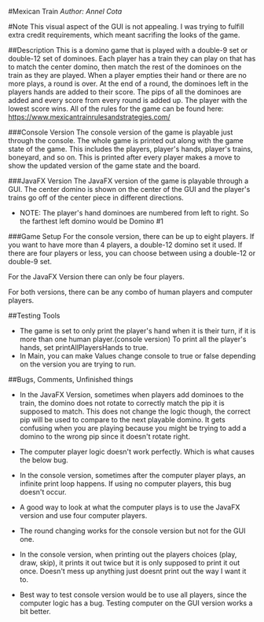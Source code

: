 
#Mexican Train
*Author: Annel Cota*

#Note
This visual aspect of the GUI is not appealing. I was trying to fulfill extra credit requirements, which meant sacrifing the looks of the game.

##Description
This is a domino game that is played with a double-9 set or double-12 set
of dominoes. Each player has a train they can play on that has to match the 
center domino, then match the rest of the dominoes on the train as they are played.
When a player empties their hand or there are no more plays, a round is over.
At the end of a round, the dominoes left in the players hands are added to their score.
The pips of all the dominoes are added and every score from every round is added up.
The player with the lowest score wins.
All of the rules for the game can be found here:
https://www.mexicantrainrulesandstrategies.com/

###Console Version
The console version of the game is playable just through the console. The whole
game is printed out along with the game state of the game. This includes the players,
player's hands, player's trains, boneyard, and so on. This is printed after every 
player makes a move to show the updated version of the game state and the board.

###JavaFX Version
The JavaFX version of the game is playable through a GUI. The center domino is shown
on the center of the GUI and the player's trains go off of the center piece in 
different directions.
* NOTE: The player's hand dominoes are numbered from left to right. So the farthest left
domino would be Domino #1 

###Game Setup
For the console version, there can be up to eight players. If you want to have
more than 4 players, a double-12 domino set it used. If there are four players or
less, you can choose between using a double-12 or double-9 set.

For the JavaFX Version there can only be four players.

For both versions, there can be any combo of human players and computer players.

##Testing Tools
* The game is set to only print the player's hand when it is their turn, if it 
is more than one human player.(console version) To print all the player's hands,
set printAllPlayersHands to true.
* In Main, you can make Values change console to true or false depending on the version
you are trying to run.

##Bugs, Comments, Unfinished things
* In the JavaFX Version, sometimes when players add dominoes to the train, the domino
does not rotate to correctly match the pip it is supposed to match. This does not change
the logic though, the correct pip will be used to compare to the next playable domino. It 
gets confusing when you are playing because you might be trying to add a domino to the
wrong pip since it doesn't rotate right.
* The computer player logic doesn't work perfectly. Which is what causes the below bug.
* In the console version, sometimes after the computer player plays, an infinite
print loop happens. If using no computer players, this bug doesn't occur.
* A good way to look at what the computer plays is to use the JavaFX version and
use four computer players.
* The round changing works for the console version but not for the GUI one.
* In the console version, when printing out the players choices (play, draw, skip), it prints 
it out twice but it is only supposed to print it out once. Doesn't mess up anything
just doesnt print out the way I want it to.

* Best way to test console version would be to use all players, since the computer logic has
a bug. Testing computer on the GUI version works a bit better.
